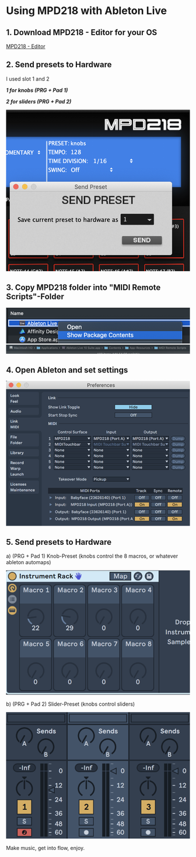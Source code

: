 # Using MPD218 with Ableton Live

## 1. Download MPD218 - Editor for your OS

[MPD218 - Editor](http://www.akaipro.com/products/pad-controllers/mpd-218)

## 2. Send presets to Hardware

I used slot 1 and 2

***1 for knobs (PRG + Pad 1)***

***2 for sliders (PRG + Pad 2)***

![alt text](images/06_send_to_hardware.png)

## 3. Copy MPD218 folder into "MIDI Remote Scripts"-Folder

![alt text](images/01_open_folder.png)
![alt text](images/02_open_path.png)

## 4. Open Ableton and set settings

![alt text](images/03_ableton_settings.png)

## 5. Send presets to Hardware

a) (PRG + Pad 1) Knob-Preset (knobs control the 8 macros, or whatever ableton automaps)

![alt text](images/04_knobs_preset.png)

b) (PRG + Pad 2) Slider-Preset (knobs control sliders)

![alt text](images/05_slider_preset.png)

Make music, get into flow, enjoy.
